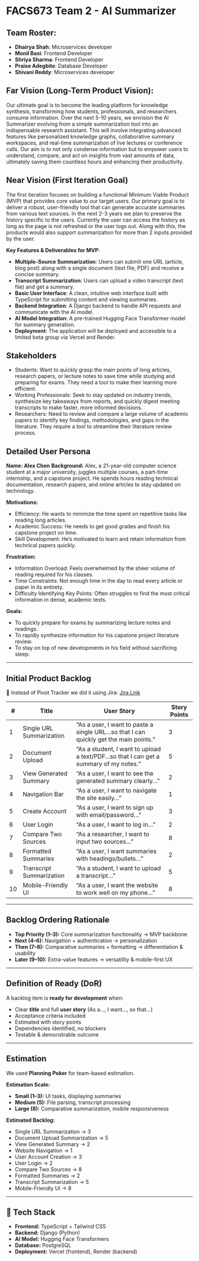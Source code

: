 # FACS673 Team 2 - AI Summarizer

## Team Roster:

* **Dhairya Shah**: Microservices developer
* **Monil Baxi**: Frontend Developer
* **Shriya Sharma**: Frontend Developer
* **Praise Adegbite**: Database Developer
* **Shivani Reddy**: Microservices developer

## Far Vision (Long-Term Product Vision):

Our ultimate goal is to become the leading platform for knowledge synthesis, transforming how students, professionals, and researchers consume information. Over the next 5-10 years, we envision the AI Summarizer evolving from a simple summarization tool into an indispensable research assistant. This will involve integrating advanced features like personalized knowledge graphs, collaborative summary workspaces, and real-time summarization of live lectures or conference calls. Our aim is to not only condense information but to empower users to understand, compare, and act on insights from vast amounts of data, ultimately saving them countless hours and enhancing their productivity. 

## Near Vision (First Iteration Goal)

The first iteration focuses on building a functional Minimum Viable Product (MVP) that provides core value to our target users. Our primary goal is to deliver a robust, user-friendly tool that can generate accurate summaries from various text sources. In the next 2-3 years we plan to preserve the history specific to the users. Currently the user can access the history as long as the page is not refreshed or the user logs out. Along with this, the products would also support summarization for more than 2 inputs provided by the user.

**Key Features & Deliverables for MVP**:
* **Multiple-Source Summarization**: Users can submit one URL (article, blog post) along with a single document (text file, PDF) and receive a concise summary.
* **Transcript Summarization**: Users can upload a video transcript (text file) and get a summary.
* **Basic User Interface**: A clean, intuitive web interface built with TypeScript for submitting content and viewing summaries.
* **Backend Integration**: A Django backend to handle API requests and communicate with the AI model.
* **AI Model Integration**: A pre-trained Hugging Face Transformer model for summary generation.
* **Deployment**: The application will be deployed and accessible to a limited beta group via Vercel and Render.


## Stakeholders

* Students: Want to quickly grasp the main points of long articles, research papers, or lecture notes to save time while studying and preparing for exams. They need a tool to make their learning more efficient.
* Working Professionals: Seek to stay updated on industry trends, synthesize key takeaways from reports, and quickly digest meeting transcripts to make faster, more informed decisions.
* Researchers: Need to review and compare a large volume of academic papers to identify key findings, methodologies, and gaps in the literature. They require a tool to streamline their literature review process.

## Detailed User Persona

**Name: Alex Chen**
**Background:**
Alex, a 21-year-old computer science student at a major university, juggles multiple courses, a part-time internship, and a capstone project. He spends hours reading technical documentation, research papers, and online articles to stay updated on technology.

**Motivations:**
* Efficiency: He wants to minimize the time spent on repetitive tasks like reading long articles.
* Academic Success: He needs to get good grades and finish his capstone project on time.
* Skill Development: He’s motivated to learn and retain information from technical papers quickly.

**Frustration:**
* Information Overload: Feels overwhelmed by the sheer volume of reading required for his classes.
* Time Constraints: Not enough time in the day to read every article or paper in its entirety.
* Difficulty Identifying Key Points: Often struggles to find the most critical information in dense, academic texts.

**Goals:**
* To quickly prepare for exams by summarizing lecture notes and readings.
* To rapidly synthesize information for his capstone project literature review.
* To stay on top of new developments in his field without sacrificing sleep.

---

##  Initial Product Backlog
📍 Instead of Pivot Tracker we did it using Jira: 
[Jira Link](https://njit-team-fhi2acbj.atlassian.net/jira/software/projects/CT/boards/2?atlOrigin=eyJpIjoiNmYxYjJiMmYwYzg1NGZkN2FlZmRlMzBlOTlhZTM3OTciLCJwIjoiaiJ9)


| #  | Title | User Story | Story Points |
|----|-------|------------|--------------|
| 1  | Single URL Summarization | “As a user, I want to paste a single URL…so that I can quickly get the main points.” | 3 |
| 2  | Document Upload | “As a student, I want to upload a text/PDF…so that I can get a summary of my notes.” | 5 |
| 3  | View Generated Summary | “As a user, I want to see the generated summary clearly…” | 2 |
| 4  | Navigation Bar | “As a user, I want to navigate the site easily…” | 1 |
| 5  | Create Account | “As a user, I want to sign up with email/password…” | 3 |
| 6  | User Login | “As a user, I want to log in…” | 2 |
| 7  | Compare Two Sources | “As a researcher, I want to input two sources…” | 8 |
| 8  | Formatted Summaries | “As a user, I want summaries with headings/bullets…” | 2 |
| 9  | Transcript Summarization | “As a student, I want to upload a transcript…” | 5 |
| 10 | Mobile-Friendly UI | “As a user, I want the website to work well on my phone…” | 8 |

---

## Backlog Ordering Rationale
- **Top Priority (1–3):** Core summarization functionality → MVP backbone  
- **Next (4–6):** Navigation + authentication → personalization  
- **Then (7–8):** Comparative summaries + formatting → differentiation & usability  
- **Later (9–10):** Extra-value features → versatility & mobile-first UX  

---

## Definition of Ready (DoR)
A backlog item is **ready for development** when:  
- Clear **title** and full **user story** (As a…, I want…, so that…)  
- Acceptance criteria included  
- Estimated with story points  
- Dependencies identified, no blockers  
- Testable & demonstrable outcome  

---

## Estimation
We used **Planning Poker** for team-based estimation.  

**Estimation Scale:**  
- **Small (1–3):** UI tasks, displaying summaries  
- **Medium (5):** File parsing, transcript processing  
- **Large (8):** Comparative summarization, mobile responsiveness  

**Estimated Backlog:**  
- Single URL Summarization → 3  
- Document Upload Summarization → 5  
- View Generated Summary → 2  
- Website Navigation → 1  
- User Account Creation → 3  
- User Login → 2  
- Compare Two Sources → 8  
- Formatted Summaries → 2  
- Transcript Summarization → 5  
- Mobile-Friendly UI → 8  

---

## 🚀 Tech Stack
- **Frontend:** TypeScript + Tailwind CSS  
- **Backend:** Django (Python)  
- **AI Model:** Hugging Face Transformers  
- **Database:** PostgreSQL  
- **Deployment:** Vercel (frontend), Render (backend)  


